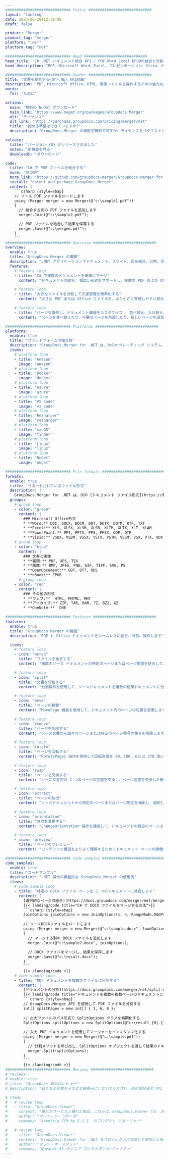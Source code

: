 ```yaml
---
############################# Static ############################
layout: "landing"
date: 2023-06-29T12:38:08
draft: false

product: "Merger"
product_tag: "merger"
platform: ".NET"
platform_tag: "net"

############################# Head ############################
head_title: "C# .NET ドキュメント結合 API | PDF Word Excel EPUBの結合と分割"
head_description: "PDF、Microsoft Word、Excel、プレゼンテーション、Visio、および画像形式からドキュメント ページを結合、分割、交換、または削除するための C# .NET ドキュメント結合 API。"

############################# Header ############################
title: "文書を結合する<br>.NET API経由"
description: "PDF、Microsoft Office、HTML、画像ファイルを操作するための強力な結合 API。"
words:
  for: "ために"

actions:
  main: "無料の NuGet ダウンロード"
  main_link: "https://www.nuget.org/packages/GroupDocs.Merger"
  alt: "ライセンス"
  alt_link: "https://purchase.groupdocs.com/pricing/merger/net"
  title: "始める準備はできていますか?"
  description: "GroupDocs.Merger の機能を無料で試すか、ライセンスをリクエストしてください"

release:
  title: "バージョン {0} がリリースされました"
  notes: "新機能を見る"
  downloads: "ダウンロード"

code:
  title: "C# で PDF ファイルを結合する"
  more: "他の例"
  more_link: "https://github.com/groupdocs-merger/GroupDocs.Merger-for-.NET"
  install: "dotnet add package GroupDocs.Merger"
  content: |
    ```csharp {style=abap}   
    // ソース PDF ファイルをロードします
    using (Merger merger = new Merger(@"c:\sample1.pdf"))
    {
      // 結合する別の PDF ファイルを追加します
      merger.Join(@"c:\sample2.pdf");

      // PDF ファイルを結合して結果を保存する
      merger.Save(@"c:\merged.pdf");
    }
    ```
############################# Overview ############################
overview:
  enable: true
  title: "GroupDocs.Merger の概要"
  description: ".NET アプリケーションでドキュメント、スライド、図を結合、分割、交換、トリミングまたは削除するための API"
  features:
    # feature loop
    - title: "C# で複数のドキュメントを簡単にマージ"
      content: "ドキュメントの結合: 幅広い形式をサポートし、複数の PDF および Office ファイルを 1 つのドキュメントにシームレスに結合します。 GroupDocs.Merger for .NET を使用すると、ドキュメントを迅速かつ手間なく結合できます。"

    # feature loop
    - title: "大きなファイルを分割して文書管理を簡素化する"
      content: "大きな PDF または Office ファイルを、より小さく管理しやすい部分に簡単に分割します。 GroupDocs.Merger for .NET を使用すると、特定のページや範囲に基づいてドキュメントを分割したり、個々のページを簡単に抽出したりできます。"

    # feature loop
    - title: "ページを操作し、ドキュメント構造をカスタマイズ - 並べ替え、入れ替え、または削除"
      content: "ページを並べ替えたり、不要なページを削除したり、新しいページを追加したりして、ドキュメントを管理します。 GroupDocs.Merger for .NET を使用すると、ドキュメント構造を操作できるようになり、特定のニーズに応じてファイルをカスタマイズおよび調整できるようになります。"

############################# Platforms ############################
platforms:
  enable: true
  title: "プラットフォームの独立性"
  description: "GroupDocs.Merger for .NET は、次のオペレーティング システム、フレームワーク、およびパッケージ マネージャーをサポートします。"
  items:
    # platform loop
    - title: "Amazon"
      image: "amazon"
    # platform loop
    - title: "Docker"
      image: "docker"
    # platform loop
    - title: "Azure"
      image: "azure"
    # platform loop
    - title: "VS Code"
      image: "vs_code"
    # platform loop
    - title: "ReSharper"
      image: "resharper"
    # platform loop
    - title: "macOS"
      image: "finder"
    # platform loop
    - title: "Linux"
      image: "linux"
    # platform loop
    - title: "NuGet"
      image: "nuget"

############################# File formats ############################
formats:
  enable: true
  title: "サポートされているファイル形式"
  description: |
    GroupDocs.Merger for .NET は、次の [ドキュメント ファイル形式](https://docs.groupdocs.com/merger/net/supported-document-formats/) での操作をサポートします。
  groups:
    # group loop
    - color: "green"
      content: |
        ### Microsoft Office形式
        * **Word:** DOC, DOCX, DOCM, DOT, DOTX, DOTM, RTF, TXT
        * **Excel:** XLS, XLSX, XLSM, XLSB, XLTM, XLTX, XLT, XLAM
        * **PowerPoint:** PPT, PPTX, PPS, PPSX, ODP, OTP
        * **Visio:** VSDX, VSDM, VSSX, VSTX, VSTM, VSSM, VSX, VTX, VDX
    # group loop
    - color: "blue"
      content: |
        ### 文書と画像
        * **書類:** PDF, XPS, TEX
        * **画像:** BMP, JPEG, PNG, GIF, TIFF, SVG, PS
        * **OpenDocument:** ODT, OTT, ODS
        * **eBook:** EPUB
      # group loop
    - color: "red"
      content: |
        ### その他の形式
        * **ウェブ:**  HTML, MHTML, MHT
        * **アーカイブ:** ZIP, TAR, RAR, 7Z, BZ2, GZ
        * **OneNote:**  ONE

############################# Features ############################
features:
  enable: true
  title: "GroupDocs.Merger の機能"
  description: "PDF と Office ドキュメントをシームレスに結合、分割、操作します"

  items:
    # feature loop
    - icon: "merge"
      title: "ファイルを結合する"
      content: "複数のソース ドキュメントの特定のページまたはページ範囲を結合して、2 つ以上のドキュメントを 1 つのドキュメントに結合します。"

    # feature loop
    - icon: "split"
      title: "文書を分割する"
      content: "分割操作を使用して、ソースドキュメントを複数の結果ドキュメントに分割します。"

    # feature loop
    - icon: "move"
      title: "ページの移動"
      content: "MovePage 機能を使用して、ドキュメント内のページの位置を変更します。"

    # feature loop
    - icon: "remove"
      title: "ページを削除する"
      content: "ソース文書から個々のページまたは特定のページ番号の集合を削除します。"

    # feature loop
    - icon: "rotate"
      title: "ページを回転する"
      content: "RotatePages 操作を使用して回転角度を 90、180、または 270 度に設定し、文書内のページを回転します。"

    # feature loop
    - icon: "swap"
      title: "ページを交換する"
      content: "ソース文書内の 2 つのページの位置を交換し、ページ位置を交換した新しい文書を作成します。"

    # feature loop
    - icon: "extract"
      title: "ページの抽出"
      content: "ソースドキュメントから特定のページまたはページ範囲を抽出し、選択したページのみを含む新しいドキュメントを生成します。"

    # feature loop
    - icon: "orientation"
      title: "方向を変更する"
      content: "ChangeOrientation 操作を使用して、ドキュメントの特定のページまたはすべてのページのページの向き (縦または横) を設定します。"

    # feature loop
    - icon: "preview"
      title: "ページのプレビュー"
      content: "コンテンツと構造をよりよく理解するためにドキュメント ページの画像表現を生成します。すべてのページまたは特定のページのみのプレビューを作成します。"

############################# Code samples ############################
code_samples:
  enable: true
  title: "コードサンプル"
  description: ".NET 操作の典型的な GroupDocs.Merger の使用例"
  items:
    # code sample loop
    - title: "特定の DOCX ファイル ページを 1 つのドキュメントに結合します"
      content: |
        [選択的なページの結合](https://docs.groupdocs.com/merger/net/merge-pages-from-various-documents/) 機能を使用すると、各ファイルから必要なコンテンツのみを抽出して結合できます。 C# を使用して選択的なページの結合を実現する方法の例を次に示します。
        {{< landing/code title="C# で DOCX ファイルをマージする方法">}}
        ```csharp {style=abap}   
        JoinOptions joinOptions = new JoinOptions(1, 4, RangeMode.OddPages);
        
        // ソースDOCXファイルをロードします
        using (Merger merger = new Merger(@"c:\sample.docx", loadOptions))
        {
          // マージする別の DOCX ファイルを追加します
          merger.Join(@"c:\sample2.docx", joinOptions);
          
          // DOCX ファイルをマージし、結果を保存します
          merger.Save(@"c:\result.docx");
        }
        ```
        {{< /landing/code >}}
    # code sample loop
    - title: "PDF ドキュメントを複数のファイルに分割する"
      content: |
        [ドキュメントの分割](https://docs.groupdocs.com/merger/net/split-document/) 機能を使用すると、ドキュメントを複数のファイルに効率的に分割でき、大きなドキュメントから特定のセクションやページを管理および抽出するプロセスが簡素化されます。 ページ範囲別、開始ページ/終了ページ、奇数/偶数ページ番号など、さまざまな基準に基づいてドキュメントを小さな部分に分割できます。
        {{< landing/code title="ドキュメントを複数の複数ページのドキュメントに分割する方法">}}
        ```csharp {style=abap}   
        // GroupDocs.Merger API を使用して PDF ファイルを分割する
        int[] splitPages = new int[] { 3, 6, 8 };
        
        // 出力ファイルのパス形式で SplitOptions クラスを初期化する
        SplitOptions splitOptions = new SplitOptions(@"c:\result_{0}.{1}", splitPages, SplitMode.Interval);
        
        // 入力 PDF ドキュメントを使用してマージャーをインスタンス化する
        using (Merger merger = new Merger(@"c:\sample.pdf"))
        {
          // 分割メソッドを呼び出し、SplitOptions オブジェクトを渡して結果のドキュメントを保存します
          merger.Split(splitOptions);
        }  
        ```
        {{< /landing/code >}}
############################# Reviews ############################
# reviews:
# enable: true
# title: "GroupDocs 製品のレビュー"
# description: "私たちの言葉をそのまま鵜呑みにしないでください。他の開発者の API についての意見をご覧ください"

# items:
#   # review loop
#   - title: "GroupDocs.Viewer"
#     content: "優れたサービスと優れた製品。これらは、GroupDocs.Viewer for .NET の実装プロセス中に非常に役に立ち、迅速に対応してくれましたが、あまりお勧めできません。"
#     author: "マーティン・ラサーガ"
#     company: "Axentria ECM by G.S.I. のプロダクト マネージャー"

#   # review loop
#   - title: "GroupDocs.Viewer"
#     content: "GroupDocs.Viewer for .NET をプロジェクトに実装して使用した後、非常にうまく機能しているように見えます。多くのドキュメントを使用してテストしましたが、これまでのところ良好です。私が投げたものはすべてうまくレンダリングされ、PDF ビューアや MS Word と同じくらい見栄えがよくなります。"
#     author: "マッツ・オースタッド"
#     company: "Novanet AS のシニア コンサルタント/パートナー"
---
```

